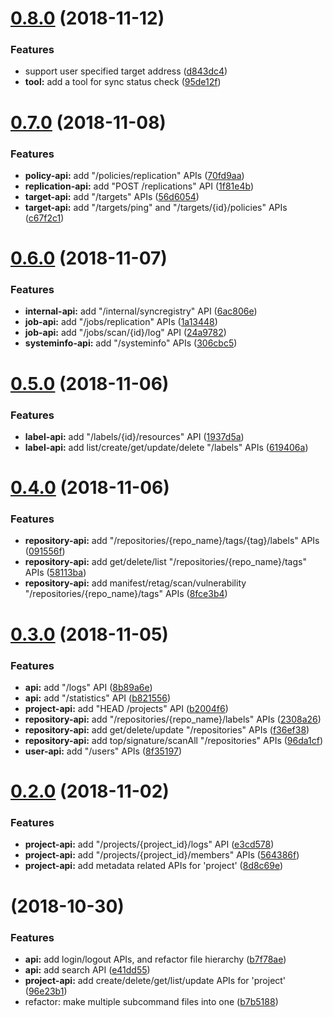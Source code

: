 <a name="0.8.0"></a>
# [0.8.0](https://github.com/moooofly/harborctl/compare/v0.7.0...v0.8.0) (2018-11-12)


### Features

* support user specified target address ([d843dc4](https://github.com/moooofly/harborctl/commit/d843dc4))
* **tool:** add a tool for sync status check ([95de12f](https://github.com/moooofly/harborctl/commit/95de12f))



<a name="0.7.0"></a>
# [0.7.0](https://github.com/moooofly/harborctl/compare/v0.6.0...v0.7.0) (2018-11-08)


### Features

* **policy-api:** add "/policies/replication" APIs ([70fd9aa](https://github.com/moooofly/harborctl/commit/70fd9aa))
* **replication-api:** add "POST /replications" API ([1f81e4b](https://github.com/moooofly/harborctl/commit/1f81e4b))
* **target-api:** add "/targets" APIs ([56d6054](https://github.com/moooofly/harborctl/commit/56d6054))
* **target-api:** add "/targets/ping" and "/targets/{id}/policies" APIs ([c67f2c1](https://github.com/moooofly/harborctl/commit/c67f2c1))



<a name="0.6.0"></a>
# [0.6.0](https://github.com/moooofly/harborctl/compare/v0.5.0...v0.6.0) (2018-11-07)


### Features

* **internal-api:** add "/internal/syncregistry" API ([6ac806e](https://github.com/moooofly/harborctl/commit/6ac806e))
* **job-api:** add "/jobs/replication" APIs ([1a13448](https://github.com/moooofly/harborctl/commit/1a13448))
* **job-api:** add "/jobs/scan/{id}/log" API ([24a9782](https://github.com/moooofly/harborctl/commit/24a9782))
* **systeminfo-api:** add "/systeminfo" APIs ([306cbc5](https://github.com/moooofly/harborctl/commit/306cbc5))



<a name="0.5.0"></a>
# [0.5.0](https://github.com/moooofly/harborctl/compare/v0.4.0...v0.5.0) (2018-11-06)


### Features

* **label-api:** add "/labels/{id}/resources" API ([1937d5a](https://github.com/moooofly/harborctl/commit/1937d5a))
* **label-api:** add list/create/get/update/delete "/labels" APIs ([619406a](https://github.com/moooofly/harborctl/commit/619406a))



<a name="0.4.0"></a>
# [0.4.0](https://github.com/moooofly/harborctl/compare/v0.3.0...v0.4.0) (2018-11-06)


### Features

* **repository-api:** add "/repositories/{repo_name}/tags/{tag}/labels" APIs ([091556f](https://github.com/moooofly/harborctl/commit/091556f))
* **repository-api:** add get/delete/list "/repositories/{repo_name}/tags" APIs ([58113ba](https://github.com/moooofly/harborctl/commit/58113ba))
* **repository-api:** add manifest/retag/scan/vulnerability "/repositories/{repo_name}/tags" APIs ([8fce3b4](https://github.com/moooofly/harborctl/commit/8fce3b4))



<a name="0.3.0"></a>
# [0.3.0](https://github.com/moooofly/harborctl/compare/v0.2.0...v0.3.0) (2018-11-05)


### Features

* **api:** add "/logs" API ([8b89a6e](https://github.com/moooofly/harborctl/commit/8b89a6e))
* **api:** add "/statistics" API ([b821556](https://github.com/moooofly/harborctl/commit/b821556))
* **project-api:** add "HEAD /projects" API ([b2004f6](https://github.com/moooofly/harborctl/commit/b2004f6))
* **repository-api:** add "/repositories/{repo_name}/labels" APIs ([2308a26](https://github.com/moooofly/harborctl/commit/2308a26))
* **repository-api:** add get/delete/update "/repositories" APIs ([f36ef38](https://github.com/moooofly/harborctl/commit/f36ef38))
* **repository-api:** add top/signature/scanAll "/repositories" APIs ([96da1cf](https://github.com/moooofly/harborctl/commit/96da1cf))
* **user-api:** add "/users" APIs ([8f35197](https://github.com/moooofly/harborctl/commit/8f35197))



<a name="0.2.0"></a>
# [0.2.0](https://github.com/moooofly/harborctl/compare/v0.1.0...v0.2.0) (2018-11-02)


### Features

* **project-api:** add "/projects/{project_id}/logs" API ([e3cd578](https://github.com/moooofly/harborctl/commit/e3cd578))
* **project-api:** add "/projects/{project_id}/members" APIs ([564386f](https://github.com/moooofly/harborctl/commit/564386f))
* **project-api:** add metadata related APIs for 'project' ([8d8c69e](https://github.com/moooofly/harborctl/commit/8d8c69e))



<a name="0.1.0"></a>
#  (2018-10-30)


### Features

* **api:** add login/logout APIs, and refactor file hierarchy ([b7f78ae](https://github.com/moooofly/harborctl/commit/b7f78ae))
* **api:** add search API ([e41dd55](https://github.com/moooofly/harborctl/commit/e41dd55))
* **project-api:** add create/delete/get/list/update APIs for 'project' ([96e23b1](https://github.com/moooofly/harborctl/commit/96e23b1))
* refactor: make multiple subcommand files into one ([b7b5188](https://github.com/moooofly/harborctl/commit/b7b5188))



